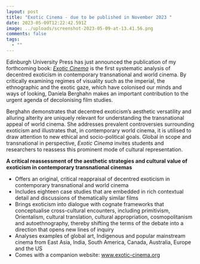 ```yaml
---
layout: post
title: "Exotic Cinema - due to be published in November 2023 "
date: 2023-05-09T12:22:42.591Z
image: ../uploads/screenshot-2023-05-09-at-13.41.56.png
comments: false
tags:
  - ""
---
```

Edinburgh University Press has just announced the publication of my forthcoming book: *[Exotic Cinema](https://edinburghuniversitypress.com/book-exotic-cinema.html)* is the first systematic analysis of decentred exoticism in contemporary transnational and world cinema. By critically examining regimes of visuality such as the imperial, the ethnographic and the exotic gaze, which have colonised our minds and ways of looking, Daniela Berghahn makes an important contribution to the urgent agenda of decolonising film studies.

Berghahn demonstrates that decentred exoticism’s aesthetic versatility and alluring alterity are uniquely relevant for understanding the transnational appeal of world cinema. She addresses prevalent controversies surrounding exoticism and illustrates that, in contemporary world cinema, it is utilised to draw attention to new ethical and socio-political goals. Global in scope and transnational in perspective, *Exotic Cinema* invites students and researchers to reassess this prominent mode of cultural representation.

**A critical reassessment of the aesthetic strategies and cultural value of exoticism in contemporary transnational cinemas**

* Offers an original, critical reappraisal of decentred exoticism in contemporary transnational and world cinema
* Includes eighteen case studies that are embedded in rich contextual detail and discussions of thematically similar films
* Brings exoticism into dialogue with cognate frameworks that conceptualise cross-cultural encounters, including primitivism, Orientalism, cultural translation, cultural appropriation, cosmopolitanism and autoethnography, thereby shifting the terms of the debate into a direction that opens new lines of inquiry
* Analyses examples of global art, Indigenous and popular mainstream cinema from East Asia, India, South America, Canada, Australia, Europe and the US
* Comes with a companion website: www.exotic-cinema.org